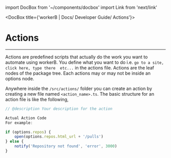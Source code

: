 import DocBox from '~/components/docbox'
import Link from 'next/link'

<DocBox title={'workerB | Docs/ Developer Guide/ Actions'}>

# **Actions**
<hr/>



Actions are predefined scripts that actually do the work you want to automate using workerB. You define what you want to do i.e. `go to a site, click here, type there  etc...` in the actions file. Actions are the leaf nodes of the package tree. Each actions may or may not be inside an options node.

Anywhere inside the `/src/actions/` folder you can create an action by creating a new file named `<action_name>.ts`. The basic structure for an action file is like the following,

```js
// @description Your description for the action

Actual Action Code
For example:

if (options.repos) {
	open(options.repos.html_url + '/pulls')
} else {
	notify('Repository not found', 'error', 3000)
}
```
</DocBox>
